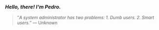 ### *Hello, there! I'm Pedro.*
> ″*A system administrator has two problems: 1. Dumb users. 2. Smart users.*″
 — Unknown
